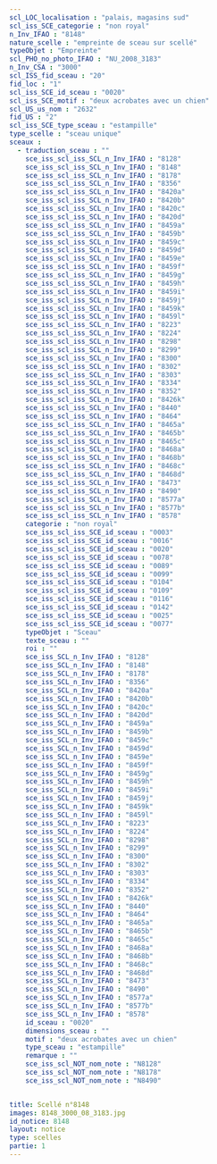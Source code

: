 ```yaml
---
scl_LOC_localisation : "palais, magasins sud"
scl_iss_SCE_categorie : "non royal"
n_Inv_IFAO : "8148"
nature_scelle : "empreinte de sceau sur scellé"
typeObjet : "Empreinte"
scl_PHO_no_photo_IFAO : "NU_2008_3183"
n_Inv_CSA : "3000"
scl_ISS_fid_sceau : "20"
fid_loc : "1"
scl_iss_SCE_id_sceau : "0020"
scl_iss_SCE_motif : "deux acrobates avec un chien"
scl_US_us_nom : "2632"
fid_US : "2"
scl_iss_SCE_type_sceau : "estampille"
type_scelle : "sceau unique"
sceaux :
  - traduction_sceau : ""
    sce_iss_scl_iss_SCL_n_Inv_IFAO : "8128"
    sce_iss_scl_iss_SCL_n_Inv_IFAO : "8148"
    sce_iss_scl_iss_SCL_n_Inv_IFAO : "8178"
    sce_iss_scl_iss_SCL_n_Inv_IFAO : "8356"
    sce_iss_scl_iss_SCL_n_Inv_IFAO : "8420a"
    sce_iss_scl_iss_SCL_n_Inv_IFAO : "8420b"
    sce_iss_scl_iss_SCL_n_Inv_IFAO : "8420c"
    sce_iss_scl_iss_SCL_n_Inv_IFAO : "8420d"
    sce_iss_scl_iss_SCL_n_Inv_IFAO : "8459a"
    sce_iss_scl_iss_SCL_n_Inv_IFAO : "8459b"
    sce_iss_scl_iss_SCL_n_Inv_IFAO : "8459c"
    sce_iss_scl_iss_SCL_n_Inv_IFAO : "8459d"
    sce_iss_scl_iss_SCL_n_Inv_IFAO : "8459e"
    sce_iss_scl_iss_SCL_n_Inv_IFAO : "8459f"
    sce_iss_scl_iss_SCL_n_Inv_IFAO : "8459g"
    sce_iss_scl_iss_SCL_n_Inv_IFAO : "8459h"
    sce_iss_scl_iss_SCL_n_Inv_IFAO : "8459i"
    sce_iss_scl_iss_SCL_n_Inv_IFAO : "8459j"
    sce_iss_scl_iss_SCL_n_Inv_IFAO : "8459k"
    sce_iss_scl_iss_SCL_n_Inv_IFAO : "8459l"
    sce_iss_scl_iss_SCL_n_Inv_IFAO : "8223"
    sce_iss_scl_iss_SCL_n_Inv_IFAO : "8224"
    sce_iss_scl_iss_SCL_n_Inv_IFAO : "8298"
    sce_iss_scl_iss_SCL_n_Inv_IFAO : "8299"
    sce_iss_scl_iss_SCL_n_Inv_IFAO : "8300"
    sce_iss_scl_iss_SCL_n_Inv_IFAO : "8302"
    sce_iss_scl_iss_SCL_n_Inv_IFAO : "8303"
    sce_iss_scl_iss_SCL_n_Inv_IFAO : "8334"
    sce_iss_scl_iss_SCL_n_Inv_IFAO : "8352"
    sce_iss_scl_iss_SCL_n_Inv_IFAO : "8426k"
    sce_iss_scl_iss_SCL_n_Inv_IFAO : "8440"
    sce_iss_scl_iss_SCL_n_Inv_IFAO : "8464"
    sce_iss_scl_iss_SCL_n_Inv_IFAO : "8465a"
    sce_iss_scl_iss_SCL_n_Inv_IFAO : "8465b"
    sce_iss_scl_iss_SCL_n_Inv_IFAO : "8465c"
    sce_iss_scl_iss_SCL_n_Inv_IFAO : "8468a"
    sce_iss_scl_iss_SCL_n_Inv_IFAO : "8468b"
    sce_iss_scl_iss_SCL_n_Inv_IFAO : "8468c"
    sce_iss_scl_iss_SCL_n_Inv_IFAO : "8468d"
    sce_iss_scl_iss_SCL_n_Inv_IFAO : "8473"
    sce_iss_scl_iss_SCL_n_Inv_IFAO : "8490"
    sce_iss_scl_iss_SCL_n_Inv_IFAO : "8577a"
    sce_iss_scl_iss_SCL_n_Inv_IFAO : "8577b"
    sce_iss_scl_iss_SCL_n_Inv_IFAO : "8578"
    categorie : "non royal"
    sce_iss_scl_iss_SCE_id_sceau : "0003"
    sce_iss_scl_iss_SCE_id_sceau : "0016"
    sce_iss_scl_iss_SCE_id_sceau : "0020"
    sce_iss_scl_iss_SCE_id_sceau : "0078"
    sce_iss_scl_iss_SCE_id_sceau : "0089"
    sce_iss_scl_iss_SCE_id_sceau : "0099"
    sce_iss_scl_iss_SCE_id_sceau : "0104"
    sce_iss_scl_iss_SCE_id_sceau : "0109"
    sce_iss_scl_iss_SCE_id_sceau : "0116"
    sce_iss_scl_iss_SCE_id_sceau : "0142"
    sce_iss_scl_iss_SCE_id_sceau : "0025"
    sce_iss_scl_iss_SCE_id_sceau : "0077"
    typeObjet : "Sceau"
    texte_sceau : ""
    roi : ""
    sce_iss_SCL_n_Inv_IFAO : "8128"
    sce_iss_SCL_n_Inv_IFAO : "8148"
    sce_iss_SCL_n_Inv_IFAO : "8178"
    sce_iss_SCL_n_Inv_IFAO : "8356"
    sce_iss_SCL_n_Inv_IFAO : "8420a"
    sce_iss_SCL_n_Inv_IFAO : "8420b"
    sce_iss_SCL_n_Inv_IFAO : "8420c"
    sce_iss_SCL_n_Inv_IFAO : "8420d"
    sce_iss_SCL_n_Inv_IFAO : "8459a"
    sce_iss_SCL_n_Inv_IFAO : "8459b"
    sce_iss_SCL_n_Inv_IFAO : "8459c"
    sce_iss_SCL_n_Inv_IFAO : "8459d"
    sce_iss_SCL_n_Inv_IFAO : "8459e"
    sce_iss_SCL_n_Inv_IFAO : "8459f"
    sce_iss_SCL_n_Inv_IFAO : "8459g"
    sce_iss_SCL_n_Inv_IFAO : "8459h"
    sce_iss_SCL_n_Inv_IFAO : "8459i"
    sce_iss_SCL_n_Inv_IFAO : "8459j"
    sce_iss_SCL_n_Inv_IFAO : "8459k"
    sce_iss_SCL_n_Inv_IFAO : "8459l"
    sce_iss_SCL_n_Inv_IFAO : "8223"
    sce_iss_SCL_n_Inv_IFAO : "8224"
    sce_iss_SCL_n_Inv_IFAO : "8298"
    sce_iss_SCL_n_Inv_IFAO : "8299"
    sce_iss_SCL_n_Inv_IFAO : "8300"
    sce_iss_SCL_n_Inv_IFAO : "8302"
    sce_iss_SCL_n_Inv_IFAO : "8303"
    sce_iss_SCL_n_Inv_IFAO : "8334"
    sce_iss_SCL_n_Inv_IFAO : "8352"
    sce_iss_SCL_n_Inv_IFAO : "8426k"
    sce_iss_SCL_n_Inv_IFAO : "8440"
    sce_iss_SCL_n_Inv_IFAO : "8464"
    sce_iss_SCL_n_Inv_IFAO : "8465a"
    sce_iss_SCL_n_Inv_IFAO : "8465b"
    sce_iss_SCL_n_Inv_IFAO : "8465c"
    sce_iss_SCL_n_Inv_IFAO : "8468a"
    sce_iss_SCL_n_Inv_IFAO : "8468b"
    sce_iss_SCL_n_Inv_IFAO : "8468c"
    sce_iss_SCL_n_Inv_IFAO : "8468d"
    sce_iss_SCL_n_Inv_IFAO : "8473"
    sce_iss_SCL_n_Inv_IFAO : "8490"
    sce_iss_SCL_n_Inv_IFAO : "8577a"
    sce_iss_SCL_n_Inv_IFAO : "8577b"
    sce_iss_SCL_n_Inv_IFAO : "8578"
    id_sceau : "0020"
    dimensions_sceau : ""
    motif : "deux acrobates avec un chien"
    type_sceau : "estampille"
    remarque : ""
    sce_iss_scl_NOT_nom_note : "N8128"
    sce_iss_scl_NOT_nom_note : "N8178"
    sce_iss_scl_NOT_nom_note : "N8490"


title: Scellé n°8148
images: 8148_3000_08_3183.jpg
id_notice: 8148
layout: notice
type: scelles
partie: 1
---
```

